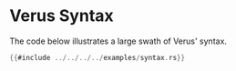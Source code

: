 # Verus Syntax

The code below illustrates a large swath of Verus' syntax.

```rust
{{#include ../../../../examples/syntax.rs}}
```
